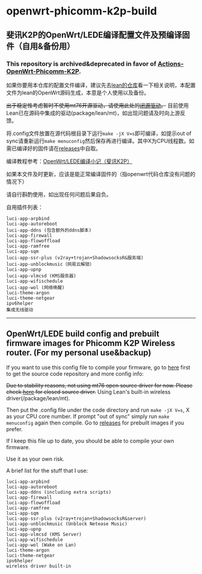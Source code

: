 # openwrt-phicomm-k2p-build
## 斐讯K2P的OpenWrt/LEDE编译配置文件及预编译固件（自用&备份用）

### This repository is archived&deprecated in favor of [Actions-OpenWrt-Phicomm-K2P](https://github.com/KevinMX/Actions-OpenWrt-Phicomm-K2P).

如果你要用本仓库的配置文件编译，建议先去[lean的仓库](https://github.com/coolsnowwolf/lede/)看一下相关说明，本配置文件为lean的OpenWrt源码生成，本意是个人使用以及备份。

~~出于稳定性考虑暂时不使用mt76开源驱动，请使用此处的[闭源驱动](https://github.com/MeIsReallyBa/k2p-openwrt-mt7615_5.0.2.0)。~~
目前使用Lean已在源码中集成的驱动(package/lean/mt)，如出现问题请及时向上游反馈。

将.config文件放置在源代码根目录下运行`make -jX V=s`即可编译，如提示out of sync请重新运行`make menuconfig`然后保存再进行编译。其中X为CPU线程数。如需已编译好的固件请在[releases](https://github.com/KevinMX/openwrt-phicomm-k2p-build/releases/)中自取。

编译教程参考：[OpenWrt/LEDE编译小记（斐讯K2P）](https://mary.kevinmx.tk/index.php/archives/k2p.html)

如果本文件及时更新，应该是能正常编译固件的（指openwrt代码仓库没有问题的情况下）

请自行斟酌使用，如出现任何问题后果自负。

自用插件列表：

```luci-app-accesscontrol
luci-app-arpbind
luci-app-autoreboot
luci-app-ddns (包含额外的ddns脚本)
luci-app-firewall
luci-app-flowoffload
luci-app-ramfree
luci-app-sqm
luci-app-ssr-plus (v2ray+trojan+ShadowsocksR&服务端)
luci-app-unblockmusic（网易云解锁）
luci-app-upnp
luci-app-vlmcsd (KMS服务器)
luci-app-wifischedule
luci-app-wol (网络唤醒)
luci-theme-argon
luci-theme-netgear
ipv6helper
集成无线驱动
```

***

## OpenWrt/LEDE build config and prebuilt firmware images for Phicomm K2P Wireless router. (For my personal use&backup)

If you want to use this config file to compile your firmware, go to [here](https://github.com/coolsnowwolf/lede/) first to get the source code repository and more config info:

~~Due to stability reasons, not using mt76 open source driver for now. Please check [here](https://github.com/MeIsReallyBa/k2p-openwrt-mt7615_5.0.2.0) for closed source driver.~~
Using Lean's built-in wireless driver(/package/lean/mt).

Then put the .config file under the code directory and run `make -jX V=s`, X as your CPU core number. If prompt "out of sync" simply run `make menuconfig` again then compile. Go to [releases](https://github.com/KevinMX/openwrt-phicomm-k2p-build/releases/) for prebuilt images if you prefer.

If I keep this file up to date, you should be able to compile your own firmware.

Use it as your own risk.

A brief list for the stuff that I use:

```luci-app-accesscontrol
luci-app-arpbind
luci-app-autoreboot
luci-app-ddns (including extra scripts)
luci-app-firewall
luci-app-flowoffload
luci-app-ramfree
luci-app-sqm
luci-app-ssr-plus (v2ray+trojan+ShadowsocksR&server)
luci-app-unblockmusic (Unblock Netease Music)
luci-app-upnp
luci-app-vlmcsd (KMS Server)
luci-app-wifischedule
luci-app-wol (Wake on Lan)
luci-theme-argon
luci-theme-netgear
ipv6helper
wireless driver built-in
```
